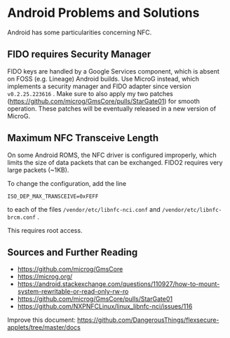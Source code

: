 # Android Problems and Solutions

Android has some particularities concerning NFC.

## FIDO requires Security Manager

FIDO keys are handled by a Google Services component, which is absent on FOSS (e.g. Lineage) Android builds. Use MicroG instead, which implements a security manager and FIDO adapter since version `v0.2.25.223616` . Make sure to also apply my two patches (https://github.com/microg/GmsCore/pulls/StarGate01) for smooth operation. These patches will be eventually released in a new version of MicroG.

## Maximum NFC Transceive Length

On some Android ROMS, the NFC driver is configured improperly, which limits the size of data packets that can be exchanged. FIDO2 requires very large packets (~1KB).

To change the configuration, add the line

```
ISO_DEP_MAX_TRANSCEIVE=0xFEFF 	 	
```

to each of the files `/vendor/etc/libnfc-nci.conf` and `/vendor/etc/libnfc-brcm.conf` .

This requires root access.

## Sources and Further Reading

- https://github.com/microg/GmsCore
- https://microg.org/
- https://android.stackexchange.com/questions/110927/how-to-mount-system-rewritable-or-read-only-rw-ro
- https://github.com/microg/GmsCore/pulls/StarGate01
- https://github.com/NXPNFCLinux/linux_libnfc-nci/issues/116

Improve this document: https://github.com/DangerousThings/flexsecure-applets/tree/master/docs